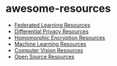 # awesome-resources

- [Federated Learning Resources](https://github.com/souravcipher/federated-learning-resources)
- [Differential Privacy Resources]()
- [Homomorphic Encryption Resources](https://github.com/souravcipher/homomorphic-encryption-resources)
- [Machine Learning Resources]()
- [Computer Vision Resources]()
- [Open Source Resources]()
